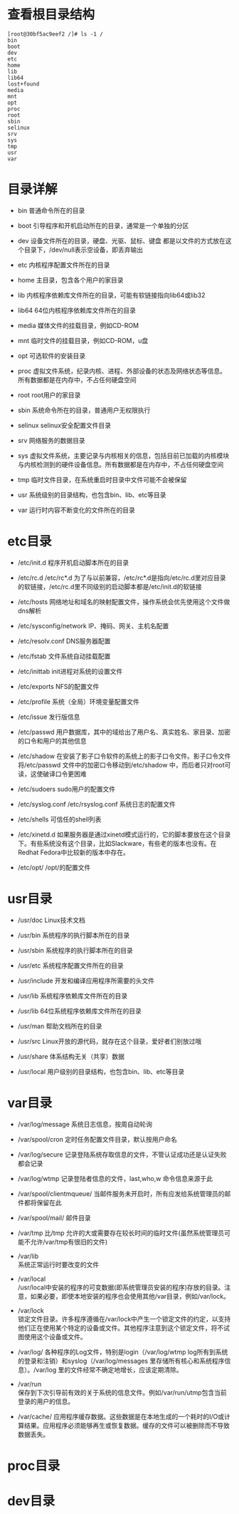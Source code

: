 # 查看根目录结构
```
[root@30bf5ac9eef2 /]# ls -1 /
bin
boot
dev
etc
home
lib
lib64
lost+found
media
mnt
opt
proc
root
sbin
selinux
srv
sys
tmp
usr
var

```


# 目录详解
- bin
普通命令所在的目录

- boot
引导程序和开机启动所在的目录，通常是一个单独的分区

- dev
设备文件所在的目录，硬盘、光驱、鼠标、键盘 都是以文件的方式放在这个目录下，/dev/null表示空设备，即丢弃输出

- etc
内核程序配置文件所在的目录

- home
主目录，包含各个用户的家目录

- lib
内核程序依赖库文件所在的目录，可能有软链接指向lib64或lib32

- lib64
64位内核程序依赖库文件所在的目录

- media
媒体文件的挂载目录，例如CD-ROM

- mnt
临时文件的挂载目录，例如CD-ROM，u盘

- opt
可选软件的安装目录

- proc
虚拟文件系统，纪录内核、进程、外部设备的状态及网络状态等信息。所有数据都是在内存中，不占任何硬盘空间

- root
root用户的家目录

- sbin
系统命令所在的目录，普通用户无权限执行

- selinux
selinux安全配置文件目录

- srv
网络服务的数据目录

- sys
虚拟文件系统，主要记录与内核相关的信息，包括目前已加载的内核模块与内核检测到的硬件设备信息。所有数据都是在内存中，不占任何硬盘空间

- tmp
临时文件目录，在系统重启时目录中文件可能不会被保留

- usr
系统级别的目录结构，也包含bin、lib、etc等目录

- var
运行时内容不断变化的文件所在的目录


# etc目录
- /etc/init.d
程序开机启动脚本所在的目录

- /etc/rc.d /etc/rc*.d
为了与以前兼容，/etc/rc*.d是指向/etc/rc.d里对应目录的软链接，/etc/rc.d里不同级别的启动脚本都是/etc/init.d的软链接

- /etc/hosts
网络地址和域名的映射配置文件，操作系统会优先使用这个文件做dns解析

- /etc/sysconfig/network
IP、掩码、网关、主机名配置

- /etc/resolv.conf
DNS服务器配置

- /etc/fstab
文件系统自动挂载配置

- /etc/inittab
init进程对系统的设置文件

- /etc/exports
NFS的配置文件

- /etc/profile
系统（全局）环境变量配置文件

- /etc/issue
发行版信息

- /etc/passwd
用户数据库，其中的域给出了用户名、真实姓名、家目录、加密的口令和用户的其他信息

- /etc/shadow
在安装了影子口令软件的系统上的影子口令文件。影子口令文件将/etc/passwd 文件中的加密口令移动到/etc/shadow 中，而后者只对root可读，这使破译口令更困难

- /etc/sudoers
sudo用户的配置文件

- /etc/syslog.conf /etc/rsyslog.conf
系统日志的配置文件

- /etc/shells
可信任的shell列表

- /etc/xinetd.d
如果服务器是通过xinetd模式运行的，它的脚本要放在这个目录下。有些系统没有这个目录，比如Slackware，有些老的版本也没有。在Redhat Fedora中比较新的版本中存在。

- /etc/opt/
/opt/的配置文件


# usr目录
- /usr/doc
Linux技术文档

- /usr/bin
系统程序的执行脚本所在的目录

- /usr/sbin
系统程序的执行脚本所在的目录

- /usr/etc
系统程序配置文件所在的目录

- /usr/include
开发和编译应用程序所需要的头文件

- /usr/lib
系统程序依赖库文件所在的目录

- /usr/lib
64位系统程序依赖库文件所在的目录

- /usr/man
帮助文档所在的目录

- /usr/src
Linux开放的源代码，就存在这个目录，爱好者们别放过哦

- /usr/share
体系结构无关（共享）数据

- /usr/local
用户级别的目录结构，也包含bin、lib、etc等目录


# var目录

- /var/log/message
系统日志信息，按周自动轮询

- /var/spool/cron
定时任务配置文件目录，默认按用户命名

- /var/log/secure
记录登陆系统存取信息的文件，不管认证成功还是认证失败都会记录

- /var/log/wtmp
记录登陆者信息的文件，last,who,w 命令信息来源于此

- /var/spool/clientmqueue/
当邮件服务未开启时，所有应发给系统管理员的邮件都将保留在此

- /var/spool/mail/
邮件目录

- /var/tmp
比/tmp 允许的大或需要存在较长时间的临时文件(虽然系统管理员可能不允许/var/tmp有很旧的文件) 

- /var/lib  
系统正常运行时要改变的文件 

- /var/local  
/usr/local中安装的程序的可变数据(即系统管理员安装的程序)存放的目录。注意，如果必要，即使本地安装的程序也会使用其他/var目录，例如/var/lock。
 
- /var/lock  
锁定文件目录。许多程序遵循在/var/lock中产生一个锁定文件的约定，以支持他们正在使用某个特定的设备或文件。其他程序注意到这个锁定文件，将不试图使用这个设备或文件。

- /var/log/
各种程序的Log文件，特别是login（/var/log/wtmp log所有到系统的登录和注销）和syslog（/var/log/messages 里存储所有核心和系统程序信息）。/var/log 里的文件经常不确定地增长，应该定期清除。 

- /var/run  
保存到下次引导前有效的关于系统的信息文件。例如/var/run/utmp包含当前登录的用户的信息。

- /var/cache/
应用程序缓存数据。这些数据是在本地生成的一个耗时的I/O或计算结果。应用程序必须能够再生或恢复数据。缓存的文件可以被删除而不导致数据丢失。

# proc目录


# dev目录
